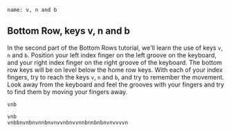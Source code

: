 ```ngMeta
name: v, n and b
```

## Bottom Row, keys v, n and b

In the second part of the Bottom Rows tutorial, we'll learn the use of keys `v`, `n` and `b`.
Position your left index finger on the left groove on the keyboard, and your right index finger on the right groove of the keyboard. The bottom row keys will be on level below the home row keys. With each of your index fingers, try to reach the keys `v`, `n` and `b`, and try to remember the movement. Look away from the keyboard and feel the grooves with your fingers and try to find them by moving your fingers away.


```trytyping
vnb
```

```practicetyping
vnb
vnbbnvnbnvnnbnvnvvnbnvvnnbnnbnbnvnvvvvn
```
